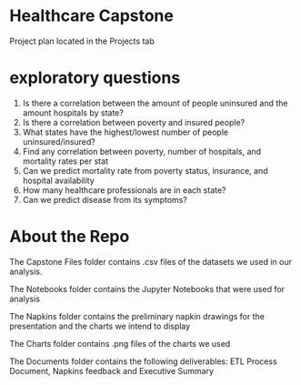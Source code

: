 # Healthcare Capstone
Project plan located in the Projects tab

# exploratory questions
  1. Is there a correlation between the amount of people uninsured and the amount hospitals by state?
  2. Is there a correlation between poverty and insured people?
  3. What states have the highest/lowest number of people uninsured/insured?
  4. Find any correlation between poverty, number of hospitals, and mortality rates per stat
  5. Can we predict mortality rate from poverty status, insurance, and hospital availability
  6. How many healthcare professionals are in each state?
  7. Can we predict disease from its symptoms?

# About the Repo

The Capstone Files folder contains .csv files of the datasets we used in our analysis.

The Notebooks folder contains the Jupyter Notebooks that were used for analysis

The Napkins folder contains the preliminary napkin drawings for the presentation and the charts we intend to display

The Charts folder contains .png files of the charts we used

The Documents folder contains the following deliverables: ETL Process Document, Napkins feedback and Executive Summary
